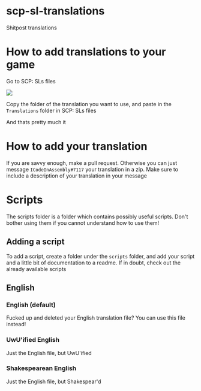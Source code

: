 # scp-sl-translations
Shitpost translations

# How to add translations to your game

Go to SCP: SLs files

![](https://i.imgur.com/32Nr2NL.png)

Copy the folder of the translation you want to use, and paste in the `Translations` folder in SCP: SLs files

And thats pretty much it

# How to add your translation

If you are savvy enough, make a pull request. Otherwise you can just message `ICodeInAssembly#7117` your translation in a zip. Make sure to include a description of your translation in your message

# Scripts

The scripts folder is a folder which contains possibly useful scripts. Don't bother using them if you cannot understand how to use them!

## Adding a script

To add a script, create a folder under the `scripts` folder, and add your script and a little bit of documentation to a readme. If in doubt, check out the already available scripts

## English

### English (default)

Fucked up and deleted your English translation file? You can use this file instead!

### UwU'ified English

Just the English file, but UwU'ified

### Shakespearean English

Just the English file, but Shakespear'd